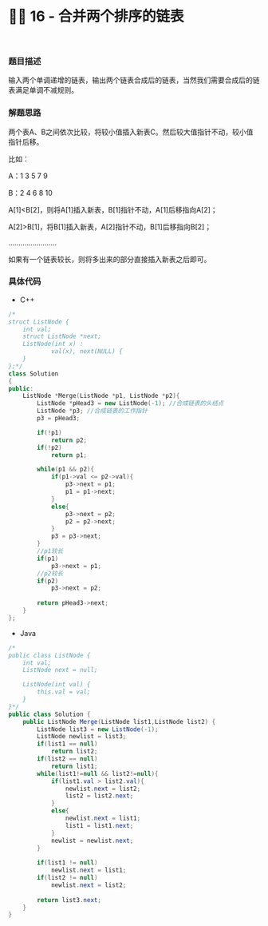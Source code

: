 # 🤾‍♀️ 16 - 合并两个排序的链表

<br>

### 题目描述

输入两个单调递增的链表，输出两个链表合成后的链表，当然我们需要合成后的链表满足单调不减规则。



### 解题思路

两个表A、B之间依次比较，将较小值插入新表C。然后较大值指针不动，较小值指针后移。

比如：

A：1 3 5 7 9

B：2 4 6 8 10



A[1]<B[2]，则将A[1]插入新表，B[1]指针不动，A[1]后移指向A[2]；

A[2]>B[1]，将B[1]插入新表，A[2]指针不动，B[1]后移指向B[2]；

........................



如果有一个链表较长，则将多出来的部分直接插入新表之后即可。



### 具体代码

- C++

```cpp
/*
struct ListNode {
    int val;
    struct ListNode *next;
    ListNode(int x) :
            val(x), next(NULL) {
    }
};*/
class Solution
{
public:
    ListNode *Merge(ListNode *p1, ListNode *p2){
        ListNode *pHead3 = new ListNode(-1); //合成链表的头结点
        ListNode *p3; //合成链表的工作指针
        p3 = pHead3; 

        if(!p1)
            return p2;
        if(!p2)
            return p1;

        while(p1 && p2){
            if(p1->val <= p2->val){
                p3->next = p1;
                p1 = p1->next;
            }
            else{
                p3->next = p2;
                p2 = p2->next;
            }
            p3 = p3->next;
        }
        //p1较长
        if(p1)
            p3->next = p1;
        //p2较长
        if(p2)
            p3->next = p2;
            
        return pHead3->next;
    }
};
```



- Java



```java
/*
public class ListNode {
    int val;
    ListNode next = null;

    ListNode(int val) {
        this.val = val;
    }
}*/
public class Solution {
    public ListNode Merge(ListNode list1,ListNode list2) {
        ListNode list3 = new ListNode(-1);
        ListNode newlist = list3;
        if(list1 == null)
            return list2;
        if(list2 == null)
            return list1;
        while(list1!=null && list2!=null){
            if(list1.val > list2.val){
                newlist.next = list2;
                list2 = list2.next;
            }
            else{
                newlist.next = list1;
                list1 = list1.next;
            }
            newlist = newlist.next;
        }
       
        if(list1 != null)
            newlist.next = list1;
        if(list2 != null)
            newlist.next = list2;
        
        return list3.next;
    }
}
```